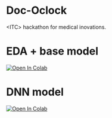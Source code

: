 # Doc-Oclock
&lt;ITC> hackathon for medical inovations.



# EDA + base model

[![Open In Colab](https://colab.research.google.com/assets/colab-badge.svg)](https://colab.research.google.com/github/Omerdan03/Doc-Oclock/blob/master/Data_Science/Doc_oclock_EDA.ipynb)


# DNN model

[![Open In Colab](https://colab.research.google.com/assets/colab-badge.svg)](https://colab.research.google.com/github/Omerdan03/Doc-Oclock/blob/master/Data_Science/Doc_oclock_model.ipynb)



